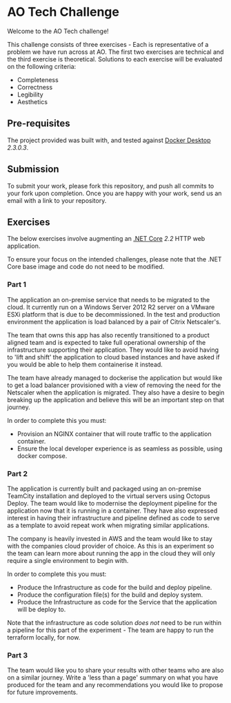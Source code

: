 # AO Tech Challenge

Welcome to the AO Tech challenge!

This challenge consists of three exercises - Each is representative of a problem we have run across at AO. The first two exercises are technical and the third exercise is theoretical.
Solutions to each exercise will be evaluated on the following criteria:

- Completeness
- Correctness
- Legibility
- Aesthetics

## Pre-requisites

The project provided was built with, and tested against [Docker Desktop](https://www.docker.com/products/docker-desktop) _2.3.0.3_.

## Submission

To submit your work, please fork this repository, and push all commits to your fork upon completion. Once you are happy with your work, send us an email with a link to your repository.

## Exercises

The below exercises involve augmenting an [.NET Core](https://dotnet.microsoft.com/download/dotnet-core/2.2) _2.2_ HTTP web application.

To ensure your focus on the intended challenges, please note that the .NET Core base image and code do not need to be modified.

### Part 1

The application an on-premise service that needs to be migrated to the cloud. It currently run on a Windows Server 2012 R2 server on a VMware ESXi platform that is due to be decommissioned. In the test and production environment the application is load balanced by a pair of Citrix Netscaler's.

The team that owns this app has also recently transitioned to a product aligned team and is expected to take full operational ownership of the infrastructure supporting their application. They would like to avoid having to 'lift and shift' the application to cloud based instances and have asked if you would be able to help them containerise it instead.

The team have already managed to dockerise the application but would like to get a load balancer provisioned with a view of removing the need for the Netscaler when the application is migrated. They also have a desire to begin breaking up the application and believe this will be an important step on that journey.

In order to complete this you must:

- Provision an NGINX container that will route traffic to the application container.
- Ensure the local developer experience is as seamless as possible, using docker compose.

### Part 2

The application is currently built and packaged using an on-premise TeamCity installation and deployed to the virtual servers using Octopus Deploy. The team would like to modernise the deployment pipeline for the application now that it is running in a container. They have also expressed interest in having their infrastructure and pipeline defined as code to serve as a template to avoid repeat work when migrating similar applications.

The company is heavily invested in AWS and the team would like to stay with the companies cloud provider of choice. As this is an experiment so the team can learn more about running the app in the cloud they will only require a single environment to begin with.

In order to complete this you must:

- Produce the Infrastructure as code for the build and deploy pipeline.
- Produce the configuration file(s) for the build and deploy system.
- Produce the Infrastructure as code for the Service that the application will be deploy to.

Note that the infrastructure as code solution *does not* need to be run within a pipeline for this part of the experiment - The team are happy to run the terraform locally, for now.

### Part 3

The team would like you to share your results with other teams who are also on a similar journey. Write a 'less than a page' summary on what you have produced for the team and any recommendations you would like to propose for future improvements.
